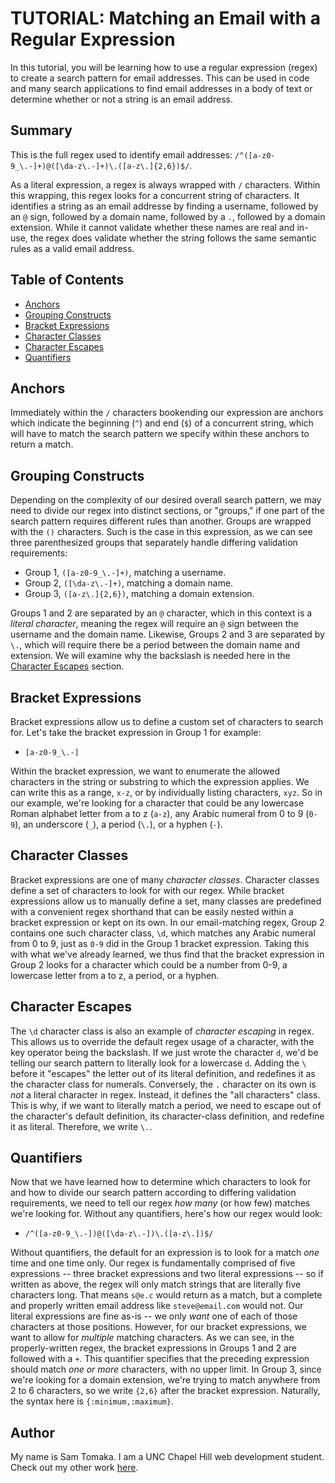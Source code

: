 # TUTORIAL: Matching an Email with a Regular Expression

In this tutorial, you will be learning how to use a regular expression (regex) to create a search pattern for email addresses. This can be used in code and many search applications to find email addresses in a body of text or determine whether or not a string is an email address.

## Summary

This is the full regex used to identify email addresses: `/^([a-z0-9_\.-]+)@([\da-z\.-]+)\.([a-z\.]{2,6})$/`.

As a literal expression, a regex is always wrapped with `/` characters. Within this wrapping, this regex looks for a concurrent string of characters. It identifies a string as an email addresse by finding a username, followed by an `@` sign, followed by a domain name, followed by a `.`, followed by a domain extension. While it cannot validate whether these names are real and in-use, the regex does validate whether the string follows the same semantic rules as a valid email address.

## Table of Contents

- [Anchors](#anchors)
- [Grouping Constructs](#grouping-constructs)
- [Bracket Expressions](#bracket-expressions)
- [Character Classes](#character-classes)
- [Character Escapes](#character-escapes)
- [Quantifiers](#quantifiers)

## Anchors
Immediately within the `/` characters bookending our expression are anchors which indicate the beginning (`^`) and end (`$`) of a concurrent string, which will have to match the search pattern we specify within these anchors to return a match.

## Grouping Constructs
Depending on the complexity of our desired overall search pattern, we may need to divide our regex into distinct sections, or "groups," if one part of the search pattern requires different rules than another. Groups are wrapped with the `()` characters. Such is the case in this expression, as we can see three parenthesized groups that separately handle differing validation requirements:

- Group 1, `([a-z0-9_\.-]+)`, matching a username.
- Group 2, `([\da-z\.-]+)`, matching a domain name.
- Group 3, `([a-z\.]{2,6})`, matching a domain extension. 

Groups 1 and 2 are separated by an `@` character, which in this context is a *literal character*, meaning the regex will require an `@` sign between the username and the domain name. Likewise, Groups 2 and 3 are separated by `\.`, which will require there be a period between the domain name and extension. We will examine why the backslash is needed here in the [Character Escapes](#character-escapes) section.

## Bracket Expressions
Bracket expressions allow us to define a custom set of characters to search for. Let's take the bracket expression in Group 1 for example:

- `[a-z0-9_\.-]`

Within the bracket expression, we want to enumerate the allowed characters in the string or substring to which the expression applies. We can write this as a range, `x-z`, or by individually listing characters, `xyz`. So in our example, we're looking for a character that could be any lowercase Roman alphabet letter from a to z (`a-z`), any Arabic numeral from 0 to 9 (`0-9`), an underscore (`_`), a period (`\.`), or a hyphen (`-`).

## Character Classes
Bracket expressions are one of many *character classes*. Character classes define a set of characters to look for with our regex. While bracket expressions allow us to manually define a set, many classes are predefined with a convenient regex shorthand that can be easily nested within a bracket expression or kept on its own. In our email-matching regex, Group 2 contains one such character class, `\d`, which matches any Arabic numeral from 0 to 9, just as `0-9` did in the Group 1 bracket expression. Taking this with what we've already learned, we thus find that the bracket expression in Group 2 looks for a character which could be a number from 0-9, a lowercase letter from a to z, a period, or a hyphen.

## Character Escapes
The `\d` character class is also an example of *character escaping* in regex. This allows us to override the default regex usage of a character, with the key operator being the backslash. If we just wrote the character `d`, we'd be telling our search pattern to literally look for a lowercase `d`. Adding the `\` before it "escapes" the letter out of its literal definition, and redefines it as the character class for numerals. Conversely, the `.` character on its own is *not* a literal character in regex. Instead, it defines the "all characters" class. This is why, if we want to literally match a period, we need to escape out of the character's default definition, its character-class definition, and redefine it as literal. Therefore, we write `\.`.

## Quantifiers
Now that we have learned how to determine which characters to look for and how to divide our search pattern according to differing validation requirements, we need to tell our regex *how many* (or how few) matches we're looking for. Without any quantifiers, here's how our regex would look:

- `/^([a-z0-9_\.-])@([\da-z\.-])\.([a-z\.])$/`

Without quantifiers, the default for an expression is to look for a match *one* time and one time only. Our regex is fundamentally comprised of five expressions -- three bracket expressions and two literal expressions -- so if written as above, the regex will only match strings that are literally five characters long. That means `s@e.c` would return as a match, but a complete and properly written email address like `steve@email.com` would not. Our literal expressions are fine as-is -- we only *want* one of each of those characters at those positions. However, for our bracket expressions, we want to allow for *multiple* matching characters. As we can see, in the properly-written regex, the bracket expressions in Groups 1 and 2 are followed with a `+`. This quantifier specifies that the preceding expression should match *one or more* characters, with no upper limit. In Group 3, since we're looking for a domain extension, we're trying to match anywhere from 2 to 6 characters, so we write `{2,6}` after the bracket expression. Naturally, the syntax here is `{:minimum,:maximum}`.

## Author

My name is Sam Tomaka. I am a UNC Chapel Hill web development student. Check out my other work [here](https://github.com/altavada).

